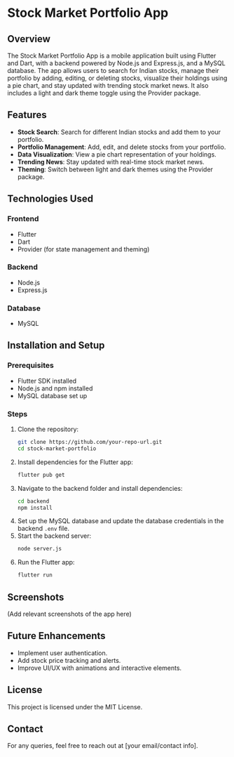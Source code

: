 # Stock Market Portfolio App

## Overview
The Stock Market Portfolio App is a mobile application built using Flutter and Dart, with a backend powered by Node.js and Express.js, and a MySQL database. The app allows users to search for Indian stocks, manage their portfolio by adding, editing, or deleting stocks, visualize their holdings using a pie chart, and stay updated with trending stock market news. It also includes a light and dark theme toggle using the Provider package.

## Features
- **Stock Search**: Search for different Indian stocks and add them to your portfolio.
- **Portfolio Management**: Add, edit, and delete stocks from your portfolio.
- **Data Visualization**: View a pie chart representation of your holdings.
- **Trending News**: Stay updated with real-time stock market news.
- **Theming**: Switch between light and dark themes using the Provider package.

## Technologies Used
### Frontend
- Flutter
- Dart
- Provider (for state management and theming)

### Backend
- Node.js
- Express.js

### Database
- MySQL

## Installation and Setup
### Prerequisites
- Flutter SDK installed
- Node.js and npm installed
- MySQL database set up

### Steps
1. Clone the repository:
   ```sh
   git clone https://github.com/your-repo-url.git
   cd stock-market-portfolio
   ```
2. Install dependencies for the Flutter app:
   ```sh
   flutter pub get
   ```
3. Navigate to the backend folder and install dependencies:
   ```sh
   cd backend
   npm install
   ```
4. Set up the MySQL database and update the database credentials in the backend `.env` file.
5. Start the backend server:
   ```sh
   node server.js
   ```
6. Run the Flutter app:
   ```sh
   flutter run
   ```

## Screenshots
(Add relevant screenshots of the app here)

## Future Enhancements
- Implement user authentication.
- Add stock price tracking and alerts.
- Improve UI/UX with animations and interactive elements.

## License
This project is licensed under the MIT License.

## Contact
For any queries, feel free to reach out at [your email/contact info].

